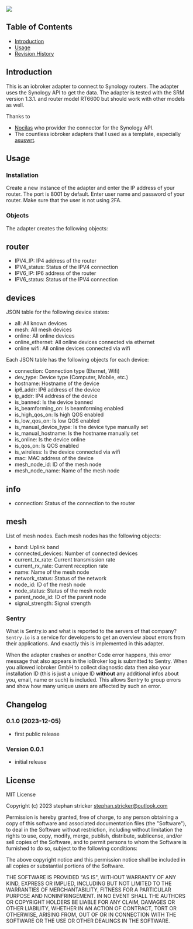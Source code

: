 ![](admin/synology.png)

## Table of Contents

-   [Introduction](#Introduction)
-   [Usage](#Usage)
-   [Revision History](#Revision-History)

<a name="Introduction"></a>

## Introduction

This is an iobroker adapter to connect to Synology routers. The adapter uses the Synology API to get the data. The adapter is tested with the SRM version 1.3.1. and router model RT6600 but should work with other models as well.

Thanks to 

* [Nocilas](https://github.com/nioc) who provider the connector for the Synology API.
* The countless iobroker adapters that I used as a template, especially [asuswrt](https://github.com/mcdhrts/ioBroker.asuswrt).

<a name="Requirements"></a>

## Usage

### Installation
Create a new instance of the adapter and enter the IP address of your router. The port is 8001 by default. Enter user name and password of your router. Make sure that the user is not using 2FA.

### Objects
The adapter creates the following objects:

## router
* IPV4_IP: IP4 address of the router
* IPV4_status: Status of the IPV4 connection
* IPV6_IP: IP6 address of the router
* IPV6_status: Status of the IPV4 connection

## devices
JSON table for the following device states:

* all: All known devices
* mesh: All mesh devices
* online: All online devices
* online_ethernet: All online devices connected via ethernet
* online wifi: All online devices connected via wifi

Each JSON table has the following objects for each device:

* connection: Connection type (Eternet, Wifi)
* dev_type: Device type (Computer, Mobile, etc.)
* hostname: Hostname of the device
* ip6_addr: IP6 address of the device
* ip_addr: IP4 address of the device
* is_banned: Is the device banned
* is_beamforming_on: Is beamforming enabled
* is_high_qos_on: Is high QOS enabled
* is_low_qos_on: Is low QOS enabled
* is_manual_device_type: Is the device type manually set
* is_manual_hostname: Is the hostname manually set
* is_online: Is the device online
* is_qos_on: Is QOS enabled
* is_wireless: Is the device connected via wifi
* mac: MAC address of the device
* mesh_node_id: ID of the mesh node
* mesh_node_name: Name of the mesh node

## info
* connection: Status of the connection to the router

## mesh
List of mesh nodes. Each mesh nodes has the following objects:

* band: Uplink band
* connected_devices: Number of connected devices
* current_tx_rate: Current transmission rate
* current_rx_rate: Current reception rate
* name: Name of the mesh node
* network_status: Status of the network
* node_id: ID of the mesh node
* node_status: Status of the mesh node
* parent_node_id: ID of the parent node
* signal_strength: Signal strength

### Sentry

What is Sentry.io and what is reported to the servers of that company? `Sentry.io` is a service for developers to get an overview about errors from their applications. And exactly this is implemented in this adapter.

When the adapter crashes or another Code error happens, this error message that also appears in the ioBroker log is submitted to Sentry. When you allowed iobroker GmbH to collect diagnostic data then also your installation ID (this is just a unique ID **without** any additional infos about you, email, name or such) is included. This allows Sentry to group errors and show how many unique users are affected by such an error. 

<a name="Revision-History"></a>

## Changelog
### 0.1.0 (2023-12-05)

- first public release

### Version 0.0.1

- initial release

## License
MIT License

Copyright (c) 2023 stephan stricker <stephan.stricker@outlook.com>

Permission is hereby granted, free of charge, to any person obtaining a copy
of this software and associated documentation files (the "Software"), to deal
in the Software without restriction, including without limitation the rights
to use, copy, modify, merge, publish, distribute, sublicense, and/or sell
copies of the Software, and to permit persons to whom the Software is
furnished to do so, subject to the following conditions:

The above copyright notice and this permission notice shall be included in all
copies or substantial portions of the Software.

THE SOFTWARE IS PROVIDED "AS IS", WITHOUT WARRANTY OF ANY KIND, EXPRESS OR
IMPLIED, INCLUDING BUT NOT LIMITED TO THE WARRANTIES OF MERCHANTABILITY,
FITNESS FOR A PARTICULAR PURPOSE AND NONINFRINGEMENT. IN NO EVENT SHALL THE
AUTHORS OR COPYRIGHT HOLDERS BE LIABLE FOR ANY CLAIM, DAMAGES OR OTHER
LIABILITY, WHETHER IN AN ACTION OF CONTRACT, TORT OR OTHERWISE, ARISING FROM,
OUT OF OR IN CONNECTION WITH THE SOFTWARE OR THE USE OR OTHER DEALINGS IN THE
SOFTWARE.